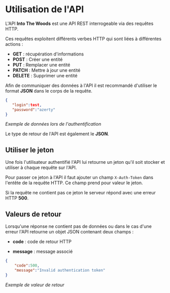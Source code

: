 # Utilisation de l'API

L'API **Into The Woods** est une API REST interrogeable via des requêtes HTTP. 

Ces requêtes exploitent différents verbes HTTP qui sont liées à différentes actions :

- **GET** : récupération d'informations
- **POST** : Créer une entité
- **PUT** : Remplacer une entité
- **PATCH** : Mettre à jour une entité
- **DELETE** : Supprimer une entité



Afin de communiquer des données à l'API il est recommandé d'utiliser le format **JSON** dans le corps de la requête.



 ```json
{
	"login":test,
	"password":"azerty"
}
 ```

*Exemple de données lors de l'authentification*



Le type de retour de l'API est également le **JSON**.



## Utiliser le jeton

Une fois l'utilisateur authentifié l'API lui retourne un jeton qu'il soit stocker et utiliser à chaque requête sur l'API.

Pour passer ce jeton à l'API il faut ajouter un champ `X-Auth-Token` dans l'entête de la requête HTTP. Ce champ prend pour valeur le jeton.

Si la requête ne contient pas ce jeton le serveur répond avec une erreur HTTP **500**.



## Valeurs de retour

Lorsqu'une réponse ne contient pas de données ou dans le cas d'une erreur l'API retourne un objet JSON contenant deux champs : 

- **code** : code de retour HTTP

- **message** : message associé


```json
{
	"code":500,
	"message":"Invalid authentication token"
}
```

*Exemple de valeur de retour*



